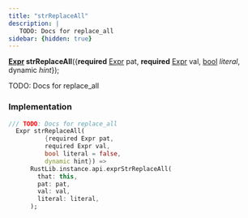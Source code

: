 ```yaml
---
title: "strReplaceAll"
description: |
   TODO: Docs for replace_all
sidebar: {hidden: true}
---
```

<span class="dart-code"><strong>[Expr] strReplaceAll</strong>({<span class="nobr"><strong>required</strong> [Expr] pat</span>, <span class="nobr"><strong>required</strong> [Expr] val</span>, <span class="nobr">[bool] <i>literal</i></span>, <span class="nobr">dynamic <i>hint</i></span>});</span>

 TODO: Docs for replace_all
### Implementation
```dart
/// TODO: Docs for replace_all
  Expr strReplaceAll(
          {required Expr pat,
          required Expr val,
          bool literal = false,
          dynamic hint}) =>
      RustLib.instance.api.exprStrReplaceAll(
        that: this,
        pat: pat,
        val: val,
        literal: literal,
      );
```

[Expr]: /reference/classes/expr/
[bool]: https://api.flutter.dev/flutter/dart-core/bool-class.html